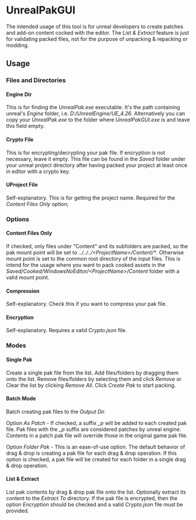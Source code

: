 # UnrealPakGUI

The intended usage of this tool is for unreal developers to create patches and add-on content cocked with the editor. The <i>List & Extract</i> feature is just for validating packed files, not for the purpose of unpacking & repacking or modding.

## Usage

### Files and Directories

#### Engine Dir

This is for finding the <i>UnrealPak.exe</i> executable. It's the path containing unreal's <i>Engine</i> folder, i.e. <i>D:/UnrealEngine/UE_4.26</i>. Alternatively you can copy your <i>UnrealPak.exe</i> to the folder where <i>UnrealPakGUI.exe</i> is and leave this field empty.

#### Crypto File

This is for encrypting/decrypting your pak file. If encryption is not necessary, leave it empty. This file can be found in the <i>Saved</i> folder under your unreal project directory after having packed your project at least once in editor with a crypto key.

#### UProject File

Self-explanatory. This is for getting the project name. Required for the <i>Content Files Only</i> option;

### Options

#### Content Files Only

If checked, only files under "Content" and its subfolders are packed, so the pak mount point will be set to <i>../../../\<ProjectName\>/Content/*</i>. Otherwise mount point is set to the common root directory of the input files. This is intend for the usage where you want to pack cooked assets in the <i>Saved/Cooked/WindowsNoEditor/\<ProjectName\>/Content</i> folder with a valid mount point.

#### Compression

Self-explanatory. Check this if you want to compress your pak file.

#### Encryption

Self-explanatory. Requires a valid <i>Crypto.json</i> file.

### Modes

#### Single Pak

Create a single pak file from the list. Add files/folders by dragging them onto the list. Remove files/folders by selecting them and click <i>Remove</i> or Clear the list by clicking <i>Remove All</i>. Click <i>Create Pak</i> to start packing.

#### Batch Mode

Batch creating pak files to the <i>Output Dir</i>.

Option <i>As Patch</i> - If checked, a suffix <i>_p</i> will be added to each created pak file. Pak files with the <i>_p</i> suffix are considered patches by unreal engine. Contents in a patch pak file will override those in the original game pak file.

Option <i>Folder Pak</i> - This is an ease-of-use option. The default behavior of drag & drop is creating a pak file for each drag & drop operation. If this option is checked, a pak file will be created for each folder in a single drag & drop operation.

#### List & Extract

List pak contents by drag & drop pak file onto the list. Optionally extract its content to the <i>Extract To</i> directory. If the pak file is encrypted, then the option <i>Encryption</i> should be checked and a valid <i>Crypto.json</i> file must be provided.
